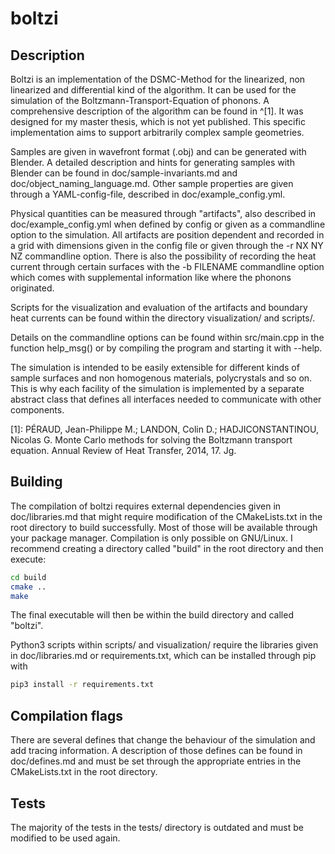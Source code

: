 # boltzi

## Description

Boltzi is an implementation of the DSMC-Method for the linearized,
non linearized and differential kind of the algorithm.
It can be used for the simulation of the Boltzmann-Transport-Equation of phonons.
A comprehensive description of the algorithm can be found in ^[1].
It was designed for my master thesis, which is not yet published.
This specific implementation aims to support arbitrarily complex sample geometries.

Samples are given in wavefront format (.obj) and can be generated with Blender.
A detailed description and hints for generating samples
with Blender can be found in doc/sample-invariants.md and doc/object_naming_language.md.
Other sample properties are given through a YAML-config-file, described in doc/example_config.yml.

Physical quantities can be measured through "artifacts",
also described in doc/example_config.yml when defined by config
or given as a commandline option to the simulation.
All artifacts are position dependent and recorded in a grid with dimensions
given in the config file or given through the -r NX NY NZ commandline option.
There is also the possibility of recording the heat current through
certain surfaces with the -b FILENAME commandline option which comes
with supplemental information like where the phonons originated.

Scripts for the visualization and evaluation of the artifacts and boundary heat
currents can be found within the directory visualization/ and scripts/.

Details on the commandline options can be found within src/main.cpp
in the function help_msg() or by compiling the program and starting it with --help.

The simulation is intended to be easily extensible for different kinds of sample
surfaces and non homogenous materials, polycrystals and so on. This is why each
facility of the simulation is implemented by a separate abstract class that
defines all interfaces needed to communicate with other components.

[1]: PÉRAUD, Jean-Philippe M.; LANDON, Colin D.; HADJICONSTANTINOU, Nicolas G. Monte Carlo methods for solving the Boltzmann transport equation. Annual Review of Heat Transfer, 2014, 17. Jg.

## Building

The compilation of boltzi requires external dependencies given in doc/libraries.md
that might require modification of the CMakeLists.txt
in the root directory to build successfully.
Most of those will be available through your package manager.
Compilation is only possible on GNU/Linux.
I recommend creating a directory called "build" in the root directory and then execute:

```bash
cd build
cmake ..
make
```

The final executable will then be within the build directory and called "boltzi".

Python3 scripts within scripts/ and visualization/ require the libraries
given in doc/libraries.md or requirements.txt,
which can be installed through pip with

```bash
pip3 install -r requirements.txt
```

## Compilation flags

There are several defines that change the behaviour of the simulation
and add tracing information.
A description of those defines can be found in doc/defines.md and
must be set through the appropriate entries in the CMakeLists.txt in the root directory.

## Tests

The majority of the tests in the tests/ directory
is outdated and must be modified to be used again.
